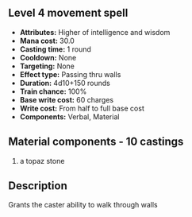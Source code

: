 ## Level 4 movement spell
- **Attributes:** Higher of intelligence and wisdom
- **Mana cost:** 30.0
- **Casting time:** 1 round
- **Cooldown:** None
- **Targeting:** None
- **Effect type:** Passing thru walls
- **Duration:** 4d10+150 rounds
- **Train chance:** 100%
- **Base write cost:** 60 charges
- **Write cost:** From half to full base cost
- **Components:** Verbal, Material
## Material components - 10 castings
1. a topaz stone
## Description
Grants the caster ability to walk through walls
